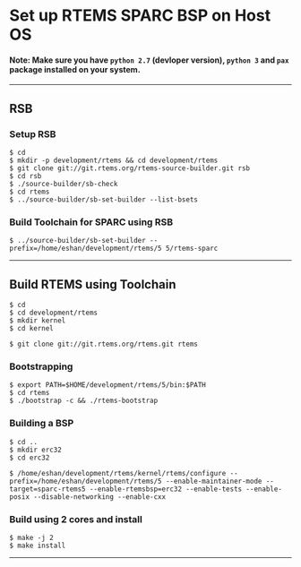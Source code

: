 # Set up RTEMS SPARC BSP on Host OS

#### Note: Make sure you have `python 2.7` (devloper version), `python 3` and `pax` package installed on your system.

---

## RSB
### Setup RSB
~~~~
$ cd
$ mkdir -p development/rtems && cd development/rtems
$ git clone git://git.rtems.org/rtems-source-builder.git rsb
$ cd rsb
$ ./source-builder/sb-check
$ cd rtems
$ ../source-builder/sb-set-builder --list-bsets
~~~~

### Build Toolchain for SPARC using RSB
~~~~
$ ../source-builder/sb-set-builder --prefix=/home/eshan/development/rtems/5 5/rtems-sparc
~~~~

---

## Build RTEMS using Toolchain
~~~~
$ cd
$ cd development/rtems
$ mkdir kernel
$ cd kernel
~~~~
~~~~
$ git clone git://git.rtems.org/rtems.git rtems
~~~~
### Bootstrapping
~~~~
$ export PATH=$HOME/development/rtems/5/bin:$PATH 
$ cd rtems
$ ./bootstrap -c && ./rtems-bootstrap
~~~~
### Building a BSP
~~~~
$ cd ..
$ mkdir erc32
$ cd erc32
~~~~
~~~~
$ /home/eshan/development/rtems/kernel/rtems/configure --prefix=/home/eshan/development/rtems/5 --enable-maintainer-mode --target=sparc-rtems5 --enable-rtemsbsp=erc32 --enable-tests --enable-posix --disable-networking --enable-cxx
~~~~
### Build using 2 cores and install
~~~~
$ make -j 2
$ make install
~~~~
---

